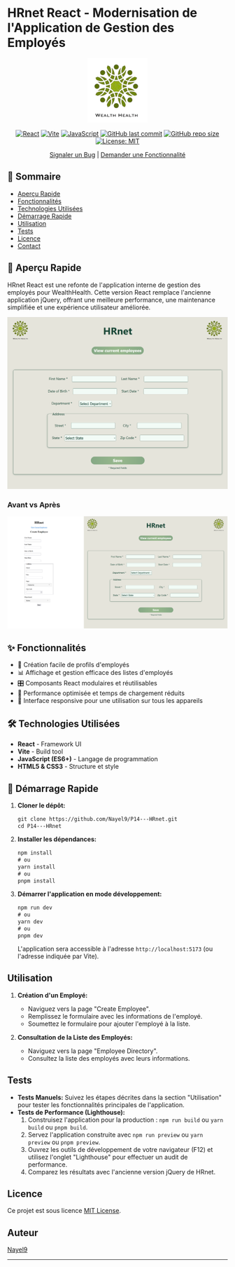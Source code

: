 # HRnet React - Modernisation de l'Application de Gestion des Employés

<div align="center">

![HRnet Logo](public/logo/logo.png)

[![React](https://img.shields.io/badge/React-20232A?style=for-the-badge&logo=react&logoColor=61DAFB)](https://reactjs.org/)
[![Vite](https://img.shields.io/badge/Vite-B73BFE?style=for-the-badge&logo=vite&logoColor=FFD62E)](https://vitejs.dev/)
[![JavaScript](https://img.shields.io/badge/JavaScript-323330?style=for-the-badge&logo=javascript&logoColor=F7DF1E)](https://developer.mozilla.org/en-US/docs/Web/JavaScript)
[![GitHub last commit](https://img.shields.io/github/last-commit/Nayel9/P14---HRnet)](https://github.com/Nayel9/P14---HRnet/commits/main)
[![GitHub repo size](https://img.shields.io/github/repo-size/Nayel9/P14---HRnet)](https://github.com/Nayel9/P14---HRnet)
[![License: MIT](https://img.shields.io/badge/License-MIT-yellow.svg)](https://opensource.org/licenses/MIT)

[Signaler un Bug](https://github.com/Nayel9/P14---HRnet/issues) | [Demander une Fonctionnalité](https://github.com/Nayel9/P14---HRnet/issues)

</div>

## 📌 Sommaire
- [Aperçu Rapide](#-aperçu-rapide)
- [Fonctionnalités](#-fonctionnalités)
- [Technologies Utilisées](#-technologies-utilisées)
- [Démarrage Rapide](#-démarrage-rapide)
- [Utilisation](#utilisation)
- [Tests](#tests)
- [Licence](#licence)
- [Contact](#auteur)

## 🚀 Aperçu Rapide

HRnet React est une refonte de l'application interne de gestion des employés pour WealthHealth. Cette version React remplace l'ancienne application jQuery, offrant une meilleure performance, une maintenance simplifiée et une expérience utilisateur améliorée.


![reactHrnetForm.png](public/screenshots/reactHrnetForm.png)

### Avant vs Après


![before-after.png](public/screenshots/before-after.png)


## ✨ Fonctionnalités

- 📝 Création facile de profils d'employés
- 📊 Affichage et gestion efficace des listes d'employés
- 🎛️ Composants React modulaires et réutilisables
- 🚀 Performance optimisée et temps de chargement réduits
- 📱 Interface responsive pour une utilisation sur tous les appareils

## 🛠 Technologies Utilisées

- **React** - Framework UI
- **Vite** - Build tool
- **JavaScript (ES6+)** - Langage de programmation
- **HTML5 & CSS3** - Structure et style

## 🏁 Démarrage Rapide

1.  **Cloner le dépôt:**

    ```
    git clone https://github.com/Nayel9/P14---HRnet.git
    cd P14---HRnet
    ```
2.  **Installer les dépendances:**

    ```
    npm install
    # ou
    yarn install
    # ou
    pnpm install
    ```
3.  **Démarrer l'application en mode développement:**

    ```
    npm run dev
    # ou
    yarn dev
    # ou
    pnpm dev
    ```

    L'application sera accessible à l'adresse `http://localhost:5173` (ou l'adresse indiquée par Vite).

## Utilisation

1.  **Création d'un Employé:**

    *   Naviguez vers la page "Create Employee".
    *   Remplissez le formulaire avec les informations de l'employé.
    *   Soumettez le formulaire pour ajouter l'employé à la liste.

2.  **Consultation de la Liste des Employés:**

    *   Naviguez vers la page "Employee Directory".
    *   Consultez la liste des employés avec leurs informations.

## Tests

*   **Tests Manuels:** Suivez les étapes décrites dans la section "Utilisation" pour tester les fonctionnalités principales de l'application.
*   **Tests de Performance (Lighthouse):**
    1.  Construisez l'application pour la production : `npm run build` ou `yarn build` ou `pnpm build`.
    2.  Servez l'application construite avec `npm run preview` ou `yarn preview` ou `pnpm preview`.
    3.  Ouvrez les outils de développement de votre navigateur (F12) et utilisez l'onglet "Lighthouse" pour effectuer un audit de performance.
    4.  Comparez les résultats avec l'ancienne version jQuery de HRnet.


## Licence

Ce projet est sous licence [MIT License](LICENSE).

## Auteur

[Nayel9](https://github.com/Nayel9)

---